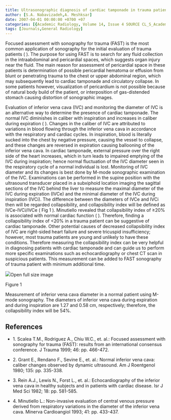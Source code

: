 ```yaml
---
title: Ultrasonographic diagnosis of cardiac tamponade in trauma patients using collapsibility index of inferior vena cava
author: [S.A. Nabavizadeh,A. Meshksar]
date: 2007-04-01 00:00:00 +0700 +07
categories: [{Academic Radiology, Volume 14, Issue 4 SOURCE CL_S_AcademicRadiologyVolume14Issue4 1}]
tags: [Journals,General Radiology]
---
```

Focused assessment with sonography for trauma (FAST) is the most common application of sonography for the initial evaluation of trauma patients ( ). The purpose for using FAST is to search for any fluid collection in the intraabdominal and pericardial spaces, which suggests organ injury near the fluid. The main reason for assessment of pericardial space in these patients is determination of possible pericardial hematoma or effusion from blunt or penetrating trauma to the chest or upper abdominal region, which may subsequently lead to cardiac tamponade and circulatory collapse. In some patients however, visualization of pericardium is not possible because of natural body build of the patient, or interposition of gas-distended stomach causing distortion of sonographic images.

Evaluation of inferior vena cava (IVC) and monitoring the diameter of IVC is an alternative way to determine the presence of cardiac tamponade. The normal IVC diminishes in caliber with inspiration and increases in caliber during expiration ( ). Changes in the caliber of IVC are attributed to variations in blood flowing through the inferior vena cava in accordance with the respiratory and cardiac cycles. In inspiration, blood is literally sucked into the chest by negative pressure, causing the vessel to collapse, and these changes are reversed in expiration causing ballooning of the inferior vena cava. In cardiac tamponade, external pressure over the right side of the heart increases, which in turn leads to impaired emptying of the IVC during inspiration; hence normal fluctuation of the IVC diameter seen in the respiratory cycle of a normal individual is lost. Monitoring of IVC diameter and its changes is best done by M-mode sonographic examination of the IVC. Examinations can be performed in the supine position with the ultrasound transducer placed in a subxiphoid location imaging the sagittal sections of the IVC behind the liver to measure the maximal diameter of the IVC during expiration (IVCe) and the minimal diameter of the IVC during inspiration (IVCi). The difference between the diameters of IVCe and IVCi then will be regarded collapsibility, and collapsibility index will be defined as IVCe-IVCi/IVCe (  Fig 1 ). Minutiello revealed that collapsibility index of ≥20% is associated with normal cardiac function ( ). Therefore, finding a collapsibility index of <20% in a trauma patient can be suggestive of cardiac tamponade. Other potential causes of decreased collapsibility index of IVC are right-sided heart failure and severe tricuspid insufficiency; however, most trauma patients are young and unlikely to have these conditions. Therefore measuring the collapsibility index can be very helpful in diagnosing patients with cardiac tamponade and can guide us to perform more specific examinations such as echocardiography or chest CT scan in suspicious patients. This measurement can be added to FAST sonography of trauma patient with minimum additional time.

![](https://d1niluoi1dd30v.cloudfront.net/10766332/S1076633207X00850/S1076633207000220/gr1.jpg?Signature=P8HMuyBZUwr4q5sBKA4bMsA7btJs5YXilEN0FbRLcUpQxuCUqLZ4HTgs2ixOstY5Ys41GHIno-LD9ba6uS2hoSPJScw2FzBTXVFGbCZLnWGxd5boeBI-dRwdaUxRR3QtX3x9bIPX--Kd4KECmz5oT2knEeK54itkpNjwhym1bVg_&Expires=1669493546&Key-Pair-Id=APKAICLNFGBCWWYGVIZQ)Open full size image

Figure 1


Measurement of inferior vena cava diameter in a normal patient using M-mode sonography. The diameters of inferior vena cava during expiration and during inspiration are 1.27 and 0.58 cm, respectively; therefore, the collapsibility index will be 54%.


## References

- 1\. Scalea T.M., Rodriguez A., Chiu W.C., et. al.: Focused assessment with sonography for trauma (FAST): results from an international consensus conference. J Trauma 1999; 46: pp. 466-472.


- 2\. Grant E., Rendano F., Sevine E., et. al.: Normal inferior vena cava: caliber changes observed by dynamic ultrasound. Am J Roentgenol 1980; 135: pp. 335-338.


- 3\. Rein A.J., Lewis N., Forst L., et. al.: Echocardiography of the inferior vena cava in healthy subjects and in patients with cardiac disease. Isr J Med Sci 1982; 18: pp. 581-585.


- 4\. Minutiello L.: Non-invasive evaluation of central venous pressure derived from respiratory variations in the diameter of the inferior vena cava. Minerva Cardioangiol 1993; 41: pp. 433-437.